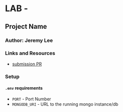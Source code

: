 # LAB - 

## Project Name

### Author: Jeremy Lee

### Links and Resources
* [submission PR](http://xyz.com)




### Setup
#### `.env` requirements
* `PORT` - Port Number
* `MONGODB_URI` - URL to the running mongo instance/db

